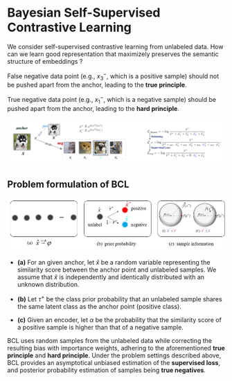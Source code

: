 # Bayesian Self-Supervised Contrastive Learning
We consider self-supervised contrastive learning from unlabeled data. 
How can we learn good representation that maximizely preserves the semantic structure of embeddings ?

False negative data point (e.g., $x_3^-$, which is a positive sample) should not be pushed apart from the anchor, leading to the 
**true principle**.

True negative data point (e.g., $x_1^-$, which is a negative sample) should be pushed apart from the anchor, leading to the **hard principle**.

![illustrative](https://github.com/liubin06/BCL/blob/main/pic/illustrative.jpeg)

## Problem formulation of BCL
![formulation](https://github.com/liubin06/BCL/blob/main/pic/formulation.jpg)

- **(a)** For an given anchor, let $\hat{x}$ be a random variable representing the similarity score between the anchor point and unlabeled samples. We assume that $\hat{x}$ is independently and identically distributed with an unknown distribution.

- **(b)** Let $\tau^+$ be the class prior probability that an unlabeled sample shares the same latent class as the anchor point (positive class).

- **(c)** Given an encoder, let $\alpha$ be the probability that the similarity score of a positive sample is higher than that of a negative sample.

BCL uses random samples from the unlabeled data while correcting the resulting bias with importance weights, adhering to the aforementioned **true principle** and **hard principle**. Under the problem settings described above, BCL provides an asymptotical unbiased estimation of the **supervised loss**, and posterior probability estimation of samples being **true negatives**.
